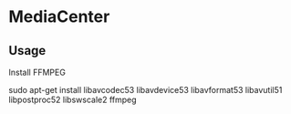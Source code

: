 MediaCenter
===========
 
Usage
-----

Install FFMPEG

sudo apt-get install libavcodec53 libavdevice53 libavformat53 libavutil51 libpostproc52 libswscale2 ffmpeg
